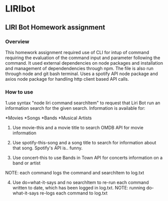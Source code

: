 # LIRIbot

## LIRI Bot Homework assignment

### Overview

This homework assignment required use of CLI for intup of command requiring the evaluation of the command input and parameter following the command. It used external dependencies on node packages and installation and management of dependendencies through npm. 
The file is also run through node and git bash terminal. Uses a spotify API node package and axios node package for handling http client based API calls. 

### How to use
1.use syntax "node liri command searchItem" to request that Liri Bot run an information search for the given search. Information is available for:

  *Movies
  *Songs
  *Bands
  *Musical Artists
  
  1. Use movie-this and a movie title to search OMDB API for movie information

  2. Use spotify-this-song and a song title to search for information about that song. Spotify's API is.. funny.

  3. Use concert-this to use Bands in Town API for concerts information on a band or artist

  NOTE: each command logs the command and searchItem to log.txt

  4. Use do=what-it-says and no searchItem to re-run each command written to date, which has been logged in log.txt. 
    NOTE: running do-what-it-says re-logs each command to log.txt
